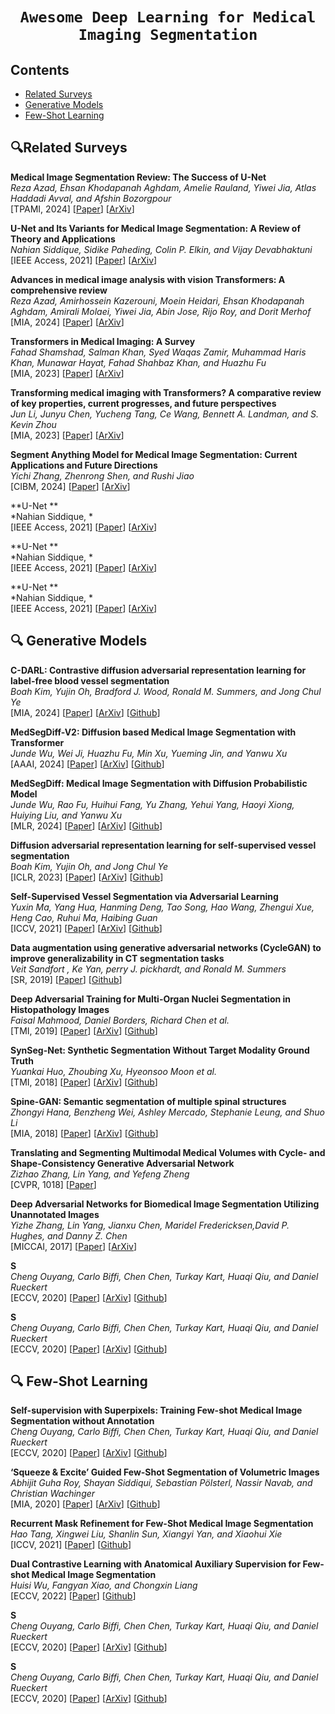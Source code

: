 # <p align=center>`Awesome Deep Learning for Medical Imaging Segmentation`</p> # 


## Contents
- [Related Surveys](#related-surveys)
- [Generative Models](#-generative-models)
- [Few-Shot Learning](#-few-shot-learning)



## 🔍Related Surveys

**Medical Image Segmentation Review: The Success of U-Net** \
*Reza Azad, Ehsan Khodapanah Aghdam, Amelie Rauland, Yiwei Jia, Atlas Haddadi Avval, and Afshin Bozorgpour* <br>
[TPAMI, 2024] [[Paper](https://ieeexplore.ieee.org/abstract/document/10643318)] [[ArXiv](https://arxiv.org/pdf/2211.14830)]

**U-Net and Its Variants for Medical Image Segmentation: A Review of Theory and Applications** \
*Nahian Siddique, Sidike Paheding, Colin P. Elkin, and Vijay Devabhaktuni* <br>
[IEEE Access, 2021] [[Paper](https://ieeexplore.ieee.org/document/9446143)] [[ArXiv](https://arxiv.org/abs/2011.01118)]

**Advances in medical image analysis with vision Transformers: A comprehensive review** \
*Reza Azad, Amirhossein Kazerouni, Moein Heidari, Ehsan Khodapanah Aghdam, Amirali Molaei, Yiwei Jia, Abin Jose, Rijo Roy, and Dorit Merhof* <br>
[MIA, 2024] [[Paper](https://www.sciencedirect.com/science/article/abs/pii/S1361841523002608)] [[ArXiv](https://arxiv.org/pdf/2301.03505)]

**Transformers in Medical Imaging: A Survey** \
*Fahad Shamshad, Salman Khan, Syed Waqas Zamir, Muhammad Haris Khan, Munawar Hayat, Fahad Shahbaz Khan, and Huazhu Fu* <br>
[MIA, 2023] [[Paper](https://www.sciencedirect.com/science/article/abs/pii/S1361841523000634)] [[ArXiv](https://arxiv.org/pdf/2201.09873)]

**Transforming medical imaging with Transformers? A comparative review of key properties, current progresses, and future perspectives** \
*Jun Li, Junyu Chen, Yucheng Tang, Ce Wang, Bennett A. Landman, and S. Kevin Zhou* <br>
[MIA, 2023] [[Paper](https://www.sciencedirect.com/science/article/abs/pii/S1361841523000233)] [[ArXiv](https://pdf.sciencedirectassets.com/272154/1-s2.0-S1361841522X00091/1-s2.0-S1361841523000233/am.pdf?X-Amz-Security-Token=IQoJb3JpZ2luX2VjEAoaCXVzLWVhc3QtMSJHMEUCIHQ4wUzAf7F628jZcWk1fJe%2Fnj9Ubmstw%2BaCOhxBylCoAiEA4iZ56MtIMwm4Z287tytVL7ME8SyjM%2BxSH0bhyYF5WzAqswUIExAFGgwwNTkwMDM1NDY4NjUiDH8Yfo0mc%2B6b0hKTlCqQBQx1I0a76ia%2B%2F%2BkKlkPhKuanz9mBAiFn6YVF0%2FRkOHpuL5ytJdiYIfG20cBieLBFYmQhokhOJsBTKp3EJCeeUPWGbs1QIluPuznhn8ddyACvfnoi6LjL%2B5u%2BjcF0bi1F9I9zoNWC7Tf1PAPb14oucPkcYSdsTvwgvkfZEFxhVOOS7Z1dVCxoeTQxmXueZkD44WZlOBYyoOHcosSYsW0QQBTlFlyNf7kipkMt%2Fvie81NIkGG6eJ5gZPfPdf5pEwQab9%2BZ707WcQjF3k73AUtmKxX6WX3X8%2FY16HRPqyMg8FV%2BWXjPne95XxVlnxLME4jZtEcZj1owwClHUXCjrqO4q%2B1bb7dvbsHnMWzcgMPp00YaeZMNhK1YrypbmaivyNYzZX2S6mrlIoiBCLp%2BxRcGtpYcNVEyd8o0h6WUBfY53WJ72DbRvZg%2BfhVEsMGmoXa8lkX16EDGKbTHabYt02HZsUSrWw26LdwaAyo0%2FXowG%2F2VTiv%2FQ6GskmiGSDavz9sQGtuNmieOW3S%2FvmUHQbO2gjBh%2F%2BKu9CB5fPveviaWi7VroGPacud59LToBGJ23T%2BtjhVmJsM%2Bhl4VbGGqlS6hcEZfAnibkXS4e7AeibtCzxM7OLteVzLc%2BgfvHsRmMmgriHdf93qvNdSDd9wsZ8V%2FGmD1%2FnqA3R2LptF0FMc5VZpKWR1UGiQwWMW8sM0%2B7ZR5enC%2FFHwhqXHk3yti9NfmNcHZOoodTlRPpX89f2wRFf9Gmx943rHP8pADPweovxtc9hADaHCFr8G2A4fiWPQnBf%2B9TSt4BwInuOniAO0KZKrdJ3AXHYjWoczOzjoaw9yOB0mbQeqt1PrHIpR9dlsHfa1gLekMxjPrcKdLjD0EA580MLG8zbwGOrEBblX0LKXCn%2Bd75E32D1DilmV7C%2Bp%2Bro1jZy6V0w1ccnsBrdpKYzXL%2FuqX5jYfT4JGdQ1aJklOj63az%2FrXoFKp5utNMrHkUyjqfehuvnip9pheeVB0ny5KTe002rAxdMPoGer8LdPIHbBZAnBA7IQATNl1DqmkxWwMh9vsmM6%2Fx6P3MWDQ1xJr9PEtpt08xWG3Zv0dEDHmLoa1B9tgCt7K1hv8Rp0yQbTbhEm5IpMP1n%2BM&X-Amz-Algorithm=AWS4-HMAC-SHA256&X-Amz-Date=20250124T100550Z&X-Amz-SignedHeaders=host&X-Amz-Expires=300&X-Amz-Credential=ASIAQ3PHCVTYSNCXSZT3%2F20250124%2Fus-east-1%2Fs3%2Faws4_request&X-Amz-Signature=c8cd7d35dc372d5a5f70cf6b092fe2b15a2f156ed875785d916c60ca1266456b&hash=c528c97cdcbcc14f5e11678971a4bc42a90e8728135225c8bd57912979174485&host=68042c943591013ac2b2430a89b270f6af2c76d8dfd086a07176afe7c76c2c61&pii=S1361841523000233&tid=pdf-34ef9cd5-23ae-47df-a075-b3e4e08e6525&sid=97a4015c444cb848688b7fe7f1fbf3147b03gxrqb&type=client)]

**Segment Anything Model for Medical Image Segmentation: Current Applications and Future Directions** \
*Yichi Zhang, Zhenrong Shen, and Rushi Jiao* <br>
[CIBM, 2024] [[Paper](https://www.sciencedirect.com/science/article/abs/pii/S0010482524003226)] [[ArXiv](https://arxiv.org/pdf/2401.03495)]

**U-Net ** \
*Nahian Siddique, * <br>
[IEEE Access, 2021] [[Paper]()] [[ArXiv]()]


**U-Net ** \
*Nahian Siddique, * <br>
[IEEE Access, 2021] [[Paper]()] [[ArXiv]()]


**U-Net ** \
*Nahian Siddique, * <br>
[IEEE Access, 2021] [[Paper]()] [[ArXiv]()]




<!--- Theory --->
## 🔍 Generative Models

**C-DARL: Contrastive diffusion adversarial representation learning for label-free blood vessel segmentation** \
*Boah Kim, Yujin Oh, Bradford J. Wood, Ronald M. Summers, and Jong Chul Ye* <br>
[MIA, 2024] [[Paper](https://www.sciencedirect.com/science/article/abs/pii/S1361841523002827)] [[ArXiv](https://arxiv.org/pdf/2308.00193)] [[Github](https://github.com/boahK/MEDIA_CDARL)]

**MedSegDiff-V2: Diffusion based Medical Image Segmentation with Transformer** \
*Junde Wu, Wei Ji, Huazhu Fu, Min Xu, Yueming Jin, and Yanwu Xu* <br>
[AAAI, 2024] [[Paper](https://ojs.aaai.org/index.php/AAAI/article/view/28418)] [[ArXiv](https://ojs.aaai.org/index.php/AAAI/article/view/28418)] [[Github](https://github.com/MedicineToken/MedSegDiff)]

**MedSegDiff: Medical Image Segmentation with Diffusion Probabilistic Model** \
*Junde Wu, Rao Fu, Huihui Fang, Yu Zhang, Yehui Yang, Haoyi Xiong, Huiying Liu, and Yanwu Xu* <br>
[MLR, 2024] [[Paper](https://proceedings.mlr.press/v227/wu24a.html)] [[ArXiv](https://proceedings.mlr.press/v227/wu24a/wu24a.pdf)] [[Github](https://github.com/MedicineToken/MedSegDiff)]

**Diffusion adversarial representation learning for self-supervised vessel segmentation** \
*Boah Kim, Yujin Oh, and Jong Chul Ye* <br>
[ICLR, 2023] [[Paper](https://openreview.net/forum?id=H0gdPxSwkPb)] [[ArXiv](https://arxiv.org/pdf/2209.14566)] [[Github](https://openreview.net/forum?id=H0gdPxSwkPb)]

**Self-Supervised Vessel Segmentation via Adversarial Learning** \
*Yuxin Ma, Yang Hua, Hanming Deng, Tao Song, Hao Wang, Zhengui Xue, Heng Cao, Ruhui Ma, Haibing Guan* <br>
[ICCV, 2021] [[Paper](https://openaccess.thecvf.com/content/ICCV2021/html/Ma_Self-Supervised_Vessel_Segmentation_via_Adversarial_Learning_ICCV_2021_paper.html)] [[ArXiv](https://openaccess.thecvf.com/content/ICCV2021/papers/Ma_Self-Supervised_Vessel_Segmentation_via_Adversarial_Learning_ICCV_2021_paper.pdf)] [[Github](https://github.com/AISIGSJTU/SSVS)]

**Data augmentation using generative adversarial networks (CycleGAN) to improve generalizability in CT segmentation tasks** \
*Veit Sandfort , Ke Yan, perry J. pickhardt, and Ronald M. Summers* <br>
[SR, 2019] [[Paper](https://www.nature.com/articles/s41598-019-52737-x)] [[Github](https://github.com/hansen7/CT_Contrast_CycleGAN)]

**Deep Adversarial Training for Multi-Organ Nuclei Segmentation in Histopathology Images** \
*Faisal Mahmood, Daniel Borders, Richard Chen et al.* <br>
[TMI, 2019] [[Paper](https://ieeexplore.ieee.org/abstract/document/8756037/)] [[ArXiv](https://www.ncbi.nlm.nih.gov/pmc/articles/PMC8588951/)] [[Github](https://github.com/faisalml/NucleiSegmentation)]

**SynSeg-Net: Synthetic Segmentation Without Target Modality Ground Truth** \
*Yuankai Huo, Zhoubing Xu, Hyeonsoo Moon et al.* <br>
[TMI, 2018] [[Paper](https://ieeexplore.ieee.org/abstract/document/8494797)] [[ArXiv](https://arxiv.org/abs/1810.06498)] [[Github](https://github.com/MASILab/SynSeg-Net)]

**Spine-GAN: Semantic segmentation of multiple spinal structures** \
*Zhongyi Hana, Benzheng Wei, Ashley Mercado, Stephanie Leung, and Shuo Li* <br>
[MIA, 2018] [[Paper](https://www.sciencedirect.com/science/article/abs/pii/S136184151830642X)] [[ArXiv](https://drive.google.com/file/d/1CwXjadj3GHzjGQ6ox76TgOit3UQ8AvPu/view)] [[Github](https://github.com/zhyhan/Spine-GAN/)]

**Translating and Segmenting Multimodal Medical Volumes with Cycle- and Shape-Consistency Generative Adversarial Network** \
*Zizhao Zhang, Lin Yang, and Yefeng Zheng* <br>
[CVPR, 1018] [[Paper](https://openaccess.thecvf.com/content_cvpr_2018/papers/Zhang_Translating_and_Segmenting_CVPR_2018_paper.pdf)] 

**Deep Adversarial Networks for Biomedical Image Segmentation Utilizing Unannotated Images** \
*Yizhe Zhang, Lin Yang, Jianxu Chen, Maridel Fredericksen,David P. Hughes, and Danny Z. Chen* <br>
[MICCAI, 2017] [[Paper](https://link.springer.com/chapter/10.1007/978-3-319-66179-7_47)] [[ArXiv](https://www.researchgate.net/profile/Yizhe-Zhang-11/publication/319460791_Deep_Adversarial_Networks_for_Biomedical_Image_Segmentation_Utilizing_Unannotated_Images/links/59c9163fa6fdccc71929d61b/Deep-Adversarial-Networks-for-Biomedical-Image-Segmentation-Utilizing-Unannotated-Images.pdf)]














**S** \
*Cheng Ouyang, Carlo Biffi, Chen Chen, Turkay Kart, Huaqi Qiu, and Daniel Rueckert* <br>
[ECCV, 2020] [[Paper]()] [[ArXiv]()] [[Github]()]

**S** \
*Cheng Ouyang, Carlo Biffi, Chen Chen, Turkay Kart, Huaqi Qiu, and Daniel Rueckert* <br>
[ECCV, 2020] [[Paper]()] [[ArXiv]()] [[Github]()]


<!--- Few-Shot Learning --->
## 🔍 Few-Shot Learning

**Self-supervision with Superpixels: Training Few-shot Medical Image Segmentation without Annotation** \
*Cheng Ouyang, Carlo Biffi, Chen Chen, Turkay Kart, Huaqi Qiu, and Daniel Rueckert* <br>
[ECCV, 2020] [[Paper](https://link.springer.com/chapter/10.1007/978-3-030-58526-6_45)] [[ArXiv](https://arxiv.org/abs/2308.16150)] [[Github](https://github.com/cheng-01037/Self-supervised-Fewshot-Medical-Image-Segmentation)]

**‘Squeeze & Excite’ Guided Few-Shot Segmentation of Volumetric Images** \
*Abhijit Guha Roy, Shayan Siddiqui, Sebastian Pölsterl,  Nassir Navab, and Christian Wachinger* <br>
[MIA, 2020] [[Paper](https://www.sciencedirect.com/science/article/abs/pii/S1361841519301276)] [[ArXiv](https://arxiv.org/abs/2308.16150)] [[Github](https://www.github.com/abhi4ssj/few-shot-segmentation)]

**Recurrent Mask Refinement for Few-Shot Medical Image Segmentation** \
*Hao Tang, Xingwei Liu, Shanlin Sun, Xiangyi Yan, and Xiaohui Xie* <br>
[ICCV, 2021] [[Paper](https://openaccess.thecvf.com/content/ICCV2021/papers/Tang_Recurrent_Mask_Refinement_for_Few-Shot_Medical_Image_Segmentation_ICCV_2021_paper.pdf)] [[Github](https://github.com/uci-cbcl/RP-Net)]

**Dual Contrastive Learning with Anatomical Auxiliary Supervision for Few-shot Medical Image Segmentation** \
*Huisi Wu, Fangyan Xiao, and Chongxin Liang* <br>
[ECCV, 2022] [[Paper](https://link.springer.com/chapter/10.1007/978-3-031-20044-1_24)] [[Github](https://github.com/cvszusparkle/AAS-DCL_FSS)]

**S** \
*Cheng Ouyang, Carlo Biffi, Chen Chen, Turkay Kart, Huaqi Qiu, and Daniel Rueckert* <br>
[ECCV, 2020] [[Paper]()] [[ArXiv]()] [[Github]()]

**S** \
*Cheng Ouyang, Carlo Biffi, Chen Chen, Turkay Kart, Huaqi Qiu, and Daniel Rueckert* <br>
[ECCV, 2020] [[Paper]()] [[ArXiv]()] [[Github]()]










